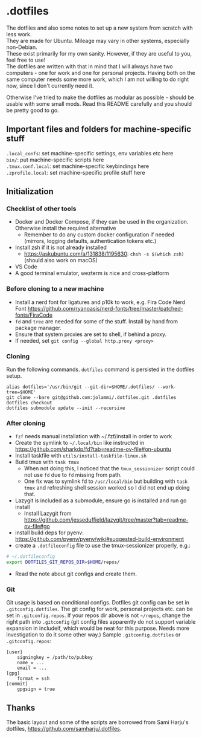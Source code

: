 # .dotfiles
The dotfiles and also some notes to set up a new system from scratch with less work.  
They are made for Ubuntu. Mileage may vary in other systems, especially non-Debian.  
These exist primarily for my own sanity. However, if they are useful to you, feel free to use!  
The dotfiles are written with that in mind that I will always have two computers - one for work and one for personal projects. Having both on the same computer needs some more work, which I am not willing to do right now, since I don't currently need it.

Otherwise I've tried to make the dotfiles as modular as possible - should be usable with some small mods. Read this README carefully and you should be pretty good to go.

## Important files and folders for machine-specific stuff
`.local_confs`: set machine-specific settings, env variables etc here  
`bin/`: put machine-specific scripts here  
`.tmux.conf.local`: set machine-specific keybindings here  
`.zprofile.local`: set machine-specific profile stuff here  
  

## Initialization
### Checklist of other tools
- Docker and Docker Compose, if they can be used in the organization. Otherwise install the required alternative  
  - Remember to do any custom docker configuration if needed (mirrors, logging defaults, authentication tokens etc.) 
- Install zsh if it is not already installed
  - https://askubuntu.com/a/131838/1195630: `chsh -s $(which zsh)` (should also work on macOS)  
- VS Code  
- A good terminal emulator, wezterm is nice and cross-platform

### Before cloning to a new machine
- Install a nerd font for ligatures and p10k to work, e.g. Fira Code Nerd Font https://github.com/ryanoasis/nerd-fonts/tree/master/patched-fonts/FiraCode  
- `fd` and `tree` are needed for some of the stuff. Install by hand from package manager.
- Ensure that system proxies are set to shell, if behind a proxy.
- If needed, set `git config --global http.proxy <proxy>`

### Cloning
Run the following commands. `dotfiles` command is persisted in the dotfiles setup.
```
alias dotfiles='/usr/bin/git --git-dir=$HOME/.dotfiles/ --work-tree=$HOME'
git clone --bare git@github.com:jolammi/.dotfiles.git .dotfiles
dotfiles checkout
dotfiles submodule update --init --recursive
```

### After cloning
- `fzf` needs manual installation with ~/.fzf/install in order to work  
- Create the symlink to `~/.local/bin` like instructed in https://github.com/sharkdp/fd?tab=readme-ov-file#on-ubuntu
- Install taskfile with `utils/install-taskfile-linux.sh`
- Build tmux with `task tmux`
  - When not doing this, I noticed that the `tmux_sessionizer` script could not use `fd` due to `fd` missing from path.
  - One fix was to symlink fd to `/usr/local/bin` but building with `task tmux` and refreshing shell session worked so I did not end up doing that.
- Lazygit is included as a submodule, ensure go is installed and run go install 
  - Install Lazygit from https://github.com/jesseduffield/lazygit/tree/master?tab=readme-ov-file#go
- install build deps for pyenv: https://github.com/pyenv/pyenv/wiki#suggested-build-environment
- create a `.dotfileconfig` file to use the tmux-sessionizer properly, e.g.:
```bash
# ~/.dotfileconfig
export DOTFILES_GIT_REPOS_DIR=$HOME/repos/
```
- Read the note about git configs and create them.

### Git 
Git usage is based on conditional configs. Dotfiles git config can be set in `.gitconfig.dotfiles`. The git config for work, personal projects etc. can be set in `.gitconfig.repos`. If your repos dir above is not `~/repos`, change the right path into `.gitconfig` (git config files apparently do not support variable expansion in includeif, which would be neat for this purpose. Needs more investigation to do it some other way.)
Sample `.gitconfig.dotfiles` or `.gitconfig.repos`:
```
[user]
    signingkey = /path/to/pubkey
    name = ...
    email = ...
[gpg]
    format = ssh
[commit]
    gpgsign = true
```

## Thanks
The basic layout and some of the scripts are borrowed from Sami Harju's dotfiles, https://github.com/samharju/.dotfiles.
